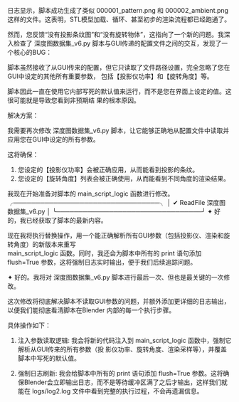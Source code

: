 
  日志显示，脚本成功生成了类似 000001_pattern.png 和 000002_ambient.png
  这样的文件。这表明，STL模型加载、循环、甚至初步的渲染流程都已经跑通了。

  然而，您反馈“没有投影条纹图”和“没有旋转物体”，这指向了一个新的问题。我深入检查了 深度图数据集_v6.py
  脚本与GUI传递的配置文件之间的交互，发现了一个核心的BUG：

  脚本虽然接收了从GUI传来的配置，但它只读取了文件路径设置，完全忽略了您在GUI中设定的其他所有重要参数，
  包括【投影仪功率】和【旋转角度】等。

  脚本因此一直在使用它内部写死的默认值来运行，而不是您在界面上设定的值。这很可能就是导致您看到非预期结
  果的根本原因。

  解决方案：

  我需要再次修改 深度图数据集_v6.py 脚本，让它能够正确地从配置文件中读取并应用您在GUI中设定的所有参数。

  这将确保：
   1. 您设定的【投影仪功率】会被正确应用，从而能看到投影的条纹。
   2. 您设定的【旋转角度】列表会被正确使用，从而能看到不同角度的渲染结果。

  我现在开始准备对脚本的 main_script_logic 函数进行修改。
 ╭─────────────────────────────────╮
 │ ✔ ReadFile 深度图数据集_v6.py  │ 
 ╰─────────────────────────────────╯
✦ 好的，我已经获取了脚本的最新内容。

  现在我将执行替换操作，用一个能正确解析所有GUI参数（包括投影仪、渲染和旋转角度）的新版本来重写    
  main_script_logic 函数。同时，我还会为脚本中所有的 print 语句添加 flush=True
  参数，这将强制日志实时输出，便于我们后续追踪问题。

✦ 好的。我将对 深度图数据集_v6.py 脚本进行最后一次、但也是最关键的一次修改。

  这次修改将彻底解决脚本不读取GUI参数的问题，并额外添加更详细的日志输出，以便我们能彻底看清脚本在Blender
  内部的每一个执行步骤。

  具体操作如下：
   1. 注入参数读取逻辑: 我会将新的代码注入到 main_script_logic 函数中，强制它解析从GUI传来的所有参数（投
      影仪功率、旋转角度、渲染采样等），并覆盖脚本中写死的默认值。

   2. 强制日志刷新: 我会给脚本中所有的 print 语句添加 flush=True
      参数。这将确保Blender会立即输出日志，而不是等待缓冲区满了之后才输出，这样我们就能在 logs/log2.log 
      文件中看到完整的执行过程，不会再遗漏信息。


